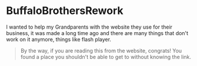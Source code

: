 # BuffaloBrothersRework
I wanted to help my Grandparents with the website they use for their business, it was made a long time ago and there are many things that don't work on it anymore, things like flash player.

> By the way, if you are reading this from the website, congrats! You found a place you shouldn't be able to get to without knowing the link.